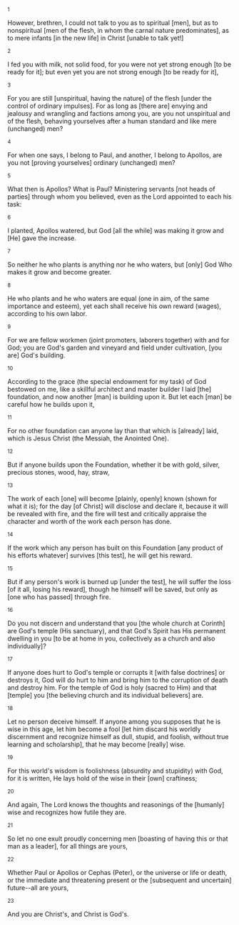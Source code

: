 <sup>1</sup> 

However, brethren, I could not talk to you as to spiritual [men], but as to nonspiritual [men of the flesh, in whom the carnal nature predominates], as to mere infants [in the new life] in Christ [unable to talk yet!] 

<sup>2</sup> 

I fed you with milk, not solid food, for you were not yet strong enough [to be ready for it]; but even yet you are not strong enough [to be ready for it], 

<sup>3</sup> 

For you are still [unspiritual, having the nature] of the flesh [under the control of ordinary impulses]. For as long as [there are] envying and jealousy and wrangling and factions among you, are you not unspiritual and of the flesh, behaving yourselves after a human standard and like mere (unchanged) men? 

<sup>4</sup> 

For when one says, I belong to Paul, and another, I belong to Apollos, are you not [proving yourselves] ordinary (unchanged) men? 

<sup>5</sup> 

What then is Apollos? What is Paul? Ministering servants [not heads of parties] through whom you believed, even as the Lord appointed to each his task: 

<sup>6</sup> 

I planted, Apollos watered, but God [all the while] was making it grow and [He] gave the increase. 

<sup>7</sup> 

So neither he who plants is anything nor he who waters, but [only] God Who makes it grow and become greater. 

<sup>8</sup> 

He who plants and he who waters are equal (one in aim, of the same importance and esteem), yet each shall receive his own reward (wages), according to his own labor. 

<sup>9</sup> 

For we are fellow workmen (joint promoters, laborers together) with and for God; you are God's garden and vineyard and field under cultivation, [you are] God's building. 

<sup>10</sup> 

According to the grace (the special endowment for my task) of God bestowed on me, like a skillful architect and master builder I laid [the] foundation, and now another [man] is building upon it. But let each [man] be careful how he builds upon it, 

<sup>11</sup> 

For no other foundation can anyone lay than that which is [already] laid, which is Jesus Christ (the Messiah, the Anointed One). 

<sup>12</sup> 

But if anyone builds upon the Foundation, whether it be with gold, silver, precious stones, wood, hay, straw, 

<sup>13</sup> 

The work of each [one] will become [plainly, openly] known (shown for what it is); for the day [of Christ] will disclose and declare it, because it will be revealed with fire, and the fire will test and critically appraise the character and worth of the work each person has done. 

<sup>14</sup> 

If the work which any person has built on this Foundation [any product of his efforts whatever] survives [this test], he will get his reward. 

<sup>15</sup> 

But if any person's work is burned up [under the test], he will suffer the loss [of it all, losing his reward], though he himself will be saved, but only as [one who has passed] through fire. 

<sup>16</sup> 

Do you not discern and understand that you [the whole church at Corinth] are God's temple (His sanctuary), and that God's Spirit has His permanent dwelling in you [to be at home in you, collectively as a church and also individually]? 

<sup>17</sup> 

If anyone does hurt to God's temple or corrupts it [with false doctrines] or destroys it, God will do hurt to him and bring him to the corruption of death and destroy him. For the temple of God is holy (sacred to Him) and that [temple] you [the believing church and its individual believers] are. 

<sup>18</sup> 

Let no person deceive himself. If anyone among you supposes that he is wise in this age, let him become a fool [let him discard his worldly discernment and recognize himself as dull, stupid, and foolish, without true learning and scholarship], that he may become [really] wise. 

<sup>19</sup> 

For this world's wisdom is foolishness (absurdity and stupidity) with God, for it is written, He lays hold of the wise in their [own] craftiness; 

<sup>20</sup> 

And again, The Lord knows the thoughts and reasonings of the [humanly] wise and recognizes how futile they are. 

<sup>21</sup> 

So let no one exult proudly concerning men [boasting of having this or that man as a leader], for all things are yours, 

<sup>22</sup> 

Whether Paul or Apollos or Cephas (Peter), or the universe or life or death, or the immediate and threatening present or the [subsequent and uncertain] future--all are yours, 

<sup>23</sup> 

And you are Christ's, and Christ is God's.